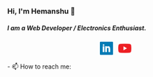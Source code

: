 ### Hi, I'm Hemanshu 👋     

<h5> I am a Web Developer / Electronics Enthusiast.</h5>
<p align='center'>
<a href="https://www.linkedin.com/in/hemanshukhodiyar/"><img height="30" src="https://github.com/hemanshuEng/hemanshuEng/blob/master/assets/icons/linkedin.png?raw=true"></a>&nbsp;&nbsp;
<a href="https://www.linkedin.com/in/hemanshukhodiyar/"><img height="30" src="https://github.com/hemanshuEng/hemanshuEng/blob/master/assets/icons/youtube.png?raw=true"></a>&nbsp;&nbsp;
</p>
- 📫 How to reach me:
<!--
**hemanshuEng/hemanshuEng** is a ✨ _special_ ✨ repository because its `README.md` (this file) appears on your GitHub profile.

Here are some ideas to get you started:

- 🔭 I’m currently working on ...
- 🌱 I’m currently learning ...
- 👯 I’m looking to collaborate on ...
- 🤔 I’m looking for help with ...
- 💬 Ask me about ...
- 📫 How to reach me: ...
- 😄 Pronouns: ...
- ⚡ Fun fact: ...
-->

